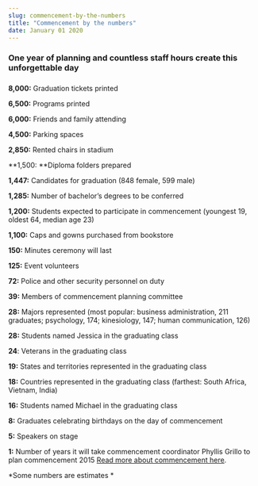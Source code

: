 ```yaml
---
slug: commencement-by-the-numbers
title: "Commencement by the numbers"
date: January 01 2020
---
```


 
<h3>
  One year of planning and countless staff hours create this unforgettable day
</h3>
<h3></h3>
<p><strong>8,000:</strong> Graduation tickets printed</p>
<p><strong>6,500:</strong> Programs printed</p>
<p><strong>6,000:</strong> Friends and family attending</p>
<p><strong>4,500:</strong> Parking spaces</p>
<p><strong>2,850:</strong> Rented chairs in stadium</p>
<p>**1,500: **Diploma folders prepared</p>
<p><strong>1,447:</strong> Candidates for graduation (848 female, 599 male)</p>
<p><strong>1,285:</strong> Number of bachelor’s degrees to be conferred</p>
<p>
  <strong>1,200:</strong> Students expected to participate in commencement
  (youngest 19, oldest 64, median age 23)
</p>
<p><strong>1,100:</strong> Caps and gowns purchased from bookstore</p>
<p><strong>150:</strong> Minutes ceremony will last</p>
<p><strong>125:</strong> Event volunteers</p>
<p><strong>72:</strong> Police and other security personnel on duty</p>
<p><strong>39:</strong> Members of commencement planning committee</p>
<p>
  <strong>28:</strong> Majors represented (most popular: business
  administration, 211 graduates; psychology, 174; kinesiology, 147; human
  communication, 126)
</p>
<p><strong>28:</strong> Students named Jessica in the graduating class</p>
<p><strong>24</strong>: Veterans in the graduating class</p>
<p>
  <strong>19:</strong> States and territories represented in the graduating
  class
</p>
<p>
  <strong>18:</strong> Countries represented in the graduating class (farthest:
  South Africa, Vietnam, India)
</p>
<p><strong>16:</strong> Students named Michael in the graduating class</p>
<p>
  <strong>8:</strong> Graduates celebrating birthdays on the day of commencement
</p>
<p><strong>5:</strong> Speakers on stage</p>
<p>
  <strong>1:</strong> Number of years it will take commencement coordinator
  Phyllis Grillo to plan commencement 2015
  <a href="https://csumb.edu/commencement">Read more about commencement here</a>.
</p>
<p>*Some numbers are estimates *</p>
<p></p>
 
